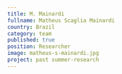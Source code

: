 ```yaml
---
title: M. Mainardi
fullname: Matheus Scaglia Mainardi
country: Brazil
category: team
published: true
position: Researcher
image: matheus-s-mainardi.jpg
project: past summer-research
---
```

